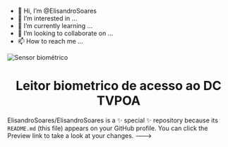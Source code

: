 - 👋 Hi, I’m @ElisandroSoares
- 👀 I’m interested in ...
- 🌱 I’m currently learning ...
- 💞️ I’m looking to collaborate on ...
- 📫 How to reach me ...

![Sensor biométrico](https://github.com/ElisandroSoares/ElisandroSoares/assets/142903512/7859cb6f-b370-497d-be42-9d6a362f6e4a)

<h1 align="center"> Leitor biometrico de acesso ao DC TVPOA </h1>

ElisandroSoares/ElisandroSoares is a ✨ special ✨ repository because its `README.md` (this file) appears on your GitHub profile.
You can click the Preview link to take a look at your changes.
--->
